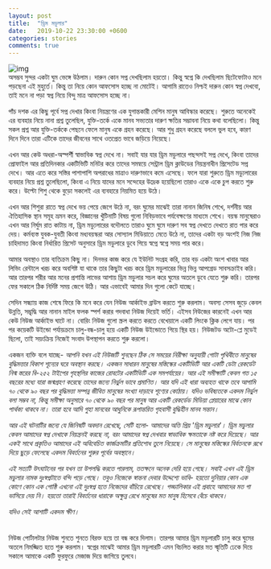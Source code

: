 ```yaml
---
layout: post
title:  "ড্রিম মডুলার"
date:   2019-10-22 23:30:00 +0600
categories: stories
comments: true
---
```


![img](https://i.imgur.com/YzbWb2I.jpg) <br>
অসম্ভব সুন্দর একটা ঘুম ভেঙ্গে উঠলাম। দারুন কোন সপ্ন দেখছিলাম হয়তো। কিন্তু স্বপ্নে কি দেখছিলাম ছিটেফোটাও মনে পড়ছেনা এই মুহুর্তে। কিন্তু তা নিয়ে কোন আফসোস হচ্ছে না মোটেই। আগামি রাতেও নিশ্চই দারুন কোন স্বপ্ন দেখবো, তাই মনে না পড়া স্বপ্ন নিয়ে বিন্দু মাত্র আফসোস হচ্ছে না।

পাঁচ দশক এর কিছু পূর্বে সপ্ন দেখার কিংবা নিয়ন্ত্রণের এক যুগান্তকারী মেশিন মানুষ আবিস্কার করেছে। শুরুতে অনেকেই এর ব্যবহার নিয়ে নানা প্রশ্ন তুলেছিল, যুক্তি-তর্কে একে মানব সভ্যতার দারুণ ক্ষতির সম্ভাবনা নিয়ে কথা বলেছিলো। কিন্তু সকল প্রশ্ন আর যুক্তি-তর্ককে পেছনে ফেলে মানুষ একে গ্রহন করেছে। আর শুধু গ্রহন করেছে বললে ভুল হবে, কারণ দিনে দিনে তারা এটিকে তাদের জীবনের সাথে ওতপ্রেত ভাবে জড়িয়ে নিয়েছে।
<!--more-->
এখন আর কেউ অধরা-অস্পর্শী স্বাভাবিক স্বপ্ন দেখে না। সবাই যার যার ড্রিম মডুলারে পছন্দসই সপ্ন দেখে, কিংবা তাদের প্রোফাইল আর প্রতিদিনকার একটিভিটি মনিটর করে তাদের সমন্বয়ে সেন্ট্রাল ড্রিম ক্লাউডের নিয়ন্ত্রনাধীন প্রিসেটেড সপ্ন দেখে। আর এতে করে সস্তির পাশাপাশি অপরাধের মাত্রাও দারুণভাবে কমে এসেছে। ফলে যারা শুরুতে ড্রিম মড্যুলারের ব্যবহার নিয়ে প্রশ্ন তুলেছিলো, কিংবা এ নিয়ে যাদের মনে সন্দেহের উদ্রেক হয়েছিলো তারাও একে একে চুপ করতে শুরু করে। উল্টো শিশু থেকে বুড়ো সকলেই এর ব্যবহারে নিয়মিত হয়ে উঠে।

এখন আর শিশুরা রাতে স্বপ্ন দেখে ভয় পেয়ে জেগে উঠে না, বরং ঘুমের মাঝেই তারা নানান জিনিষ শেখে, দর্শনীয় আর ঐতিহাসিক স্থান সমূহ ভ্রমন করে, বিজ্ঞানের খুঁটিনাটি বিষয় গুলো নিবিড়ভাবে পর্যবেক্ষণের মাধ্যমে শেখে। বয়স্ক মানুষেরাও এখন আর নির্ঘুম রাত কাটায় না, ড্রিম মড্যুলারের বদৌলতে তারাও ঘুমে ঘুমে দারুণ সব স্বপ্ন দেখতে দেখতে রাত পার করে দেয়। কর্মব্যস্ত যুবক-যুবতী কিংবা মধ্যবয়স্করা আর সোস্যাল মিডিয়াতে মেতে উঠে না, তাদের একটা বড় অংশই নিজ নিজ চাহিদামত কিংবা নির্ধারিত প্রিসেট অনুসারে ড্রিম মডুলারে ডুবে গিয়ে স্বপ্নে স্বপ্নে সময় পার করে।

আমার অবস্থাও তার ব্যতিক্রম কিছু না। দিনভর কাজ করে যে ইউনিট সংগ্রহ করি, তার বড় একটা অংশ খাবার আর লিভিং রেন্টালে খরচ করে অবশিষ্ট যা থাকে তার কিছুটা খরচ করে ড্রিম মডুলারের ভিন্ন ভিন্ন আপগ্রেড সাবসক্রাইব করি। আর তারপর শরীর আর মনের প্রশান্তি লাভের আশায় ড্রিম মডুলার সচল করে ঘুমের অতলে ডুবে যেতে শুরু করি। তারপর ফের সকালে ঠিক নির্দিষ্ট সময় জেগে উঠি। আর এভাবেই আমার দিন গুলো কেটে যাচ্ছে।

সেদিন সন্ধ্যায় কাজ শেষে ফিরে কি মনে করে যেন নিউজ আর্কাইভ ব্রাউস করতে শুরু করলাম। অবস্য সেসব জুড়ে কেবল উন্নতি, সম্ভৃদ্ধি আর নানান মাইল ফলক স্পর্শ করার গদবাধা নিউজ দিয়েই ভর্তি। এইসব নিউজের কারনেই এখন আর কেউ নিউজ আর্কাইভ ঘাটে না। বোরিং নিউজ গুলো স্ক্রল করতে করতে বেখেয়ালে একটি লিংকে ক্লিক লেগে যায়। পর পর কয়েকটি উইন্ডো পর্যায়ক্রমে চালু-বন্ধ-চালু হয়ে একটি নিউজ উইন্ডোতে গিয়ে স্থির হয়। নিউজটড অটো-প্লে মুডেই ছিলো, তাই সয়ংক্রিয় নিজেই সংবাদ উপস্থাপন করতে শুরু করলো।

একজন ব্যক্তি বলে যাচ্ছে-
  _আপনি যখন এই নিউজটি শুনছেন ঠিক সে সময়ের নিরীক্ষা অনুযায়ী গোটা পৃথিবীতে মানুষের বুদ্ধিমত্তার বিকাশ শূন্যের ঘরে অবস্থান করছে। একজন সাধারন মানুষের মস্তিস্কের একটিভিটি আর একটি ডেটা রেকর্ডেট নিন্ম স্তরের বি-২৫২ টাইপের গৃহস্থলির কাজের রোবটের একটিভিটি এক সমপর্যায়ের। আর এই সমীক্ষাটি কেবল গত ১৫ বছরের মধ্যে যারা জন্মগ্রহণ করেছে তাদের জন্যে নির্ভুল ভাবে প্রমাণিত। আর যদি এই ধারা অব্যহত থাকে তবে আগামি ৭০ থেকে ৯০ বছর পর বুদ্ধিমত্তা সম্পন্ন জীবিত মানুষের সংখ্যা দাড়াবে শূণ্যের কোঠায়। যদিও ভবিষ্যতকে একদম নির্ভুল বলা সম্ভব না, কিন্তু সমীক্ষা অনুসারে ৭০ থেকে ৯০ বছর পর মানুষ আর একটি রেকর্ডেড মিডিয়া প্লেয়ারের মাঝে কোন পার্থক্য থাকবে না। তারা হবে আদি গুহা মানবের আধুনিকে রূপান্তরিত গৃহবাসী বুদ্ধিহীন মানব সন্তান।_

  _আর এই ঘটনাটির জন্যে যে জিনিষটি অবদান রেখেছে, সেটি হলো- আমাদের অতি প্রিয় 'ড্রিম মডুলার'। ড্রিম মডুলার কেবল আমাদের স্বপ্ন দেখাকে নিয়ন্ত্রনই করছে না, বরং আমাদের স্বপ্ন দেখবার স্বাভাবিক ক্ষমতাকে নষ্ট করে দিয়েছে। আর একই সাথে প্রকৃতিও আমাদের এই অবিবেচিত কার্জক্রমটির প্রতিশোধ তুলে নিয়েছে। সে মানুষের মস্তিস্কের বির্বতনকে রূখে দিয়ে ছুড়ে ফেলেছে একদম বিবর্তনের শুরুর পূর্বের অবস্থানে।_

  _এই সত্যটি উৎঘাটনের পর যখন তা উপলদ্ধি করতে পারলাম, ততক্ষনে অনেক দেরি হয়ে গেছে। সবাই এখন এই ড্রিম মডুলার নামক দুঃস্বপ্নটাতে বন্দি পড়ে গেছে। তবুও নিজেকে স্বান্তনা দেবার উদ্দেশ্যে ভাবি- হয়তো দুনিয়ার কোন এক কোণে কোন এক গোষ্ঠি এখনো এই দুঃস্বপ্ন হতে নিজেদের বাঁচিয়ে রেখেছে। গড্ডালিকার এই প্রবাহে আমাদের মত গা ভাসিয়ে দেয় নি। হয়তো তারাই বিবর্তনের ধারাকে অক্ষুন্ন রেখে মানুষের মত মানুষ হিসেবে বেঁচে থাকবে।_

  _যদিও সেই আশাটি একদম ক্ষীণ।_
<br>
<br>
<br>
নিউজ পোর্টালটার নিউজ শুনতে শুনতে বিরক্ত হয়ে তা বন্ধ করে দিলাম। তারপর আমার ড্রিম মডুলারটি চালু করে ঘুমের অতলে নিমজ্জিত হতে শুরু করলাম। স্বপ্নের মাঝেই আমার ড্রিম মডুলারটি এমন বিচলিত করার মত স্মৃতিটি ঢেকে দিয়ে সকালে আমাকে একটি ফুরফুরে মেজাজ দিয়ে জাগিয়ে তুলবে।
<br>
<br>
<br>

